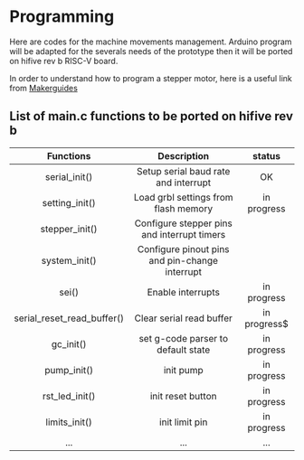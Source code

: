 # Programming
Here are codes for the machine movements management.
Arduino program will be adapted for the severals needs of the prototype then it will be ported on hifive rev b RISC-V board.

In order to understand how to program a stepper motor, here is a useful link from [Makerguides](https://www.makerguides.com/a4988-stepp$er-motor-driver-arduino-tutorial/)

## List of main.c functions to be ported on hifive rev b

|Functions|Description|status|
|:---:    | :---:     |:---:|
|serial_init()| Setup serial baud rate and interrupt| OK| 
|setting_init()| Load grbl settings from flash memory| in progress|
|stepper_init()| Configure stepper pins and interrupt timers|
|system_init()| Configure pinout pins and pin-change interrupt|
|sei()| Enable interrupts| in progress|
|serial_reset_read_buffer()| Clear serial read buffer| in progress$
|gc_init()| set g-code parser to default state| in progress|
|pump_init()| init pump| in progress|
|rst_led_init()| init reset button | in progress |
|limits_init()| init limit pin| in progress|
|...|...|...|

